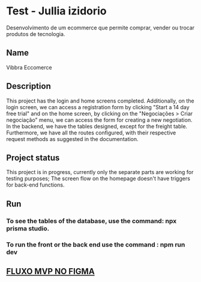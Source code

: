 # Test - Jullia izidorio

Desenvolvimento de um ecommerce que permite comprar, vender ou trocar produtos de tecnologia.

## Name
Vibbra Eccomerce

## Description
This project has the login and home screens completed. Additionally, on the login screen, we can access a registration form by clicking "Start a 14 day free trial" and on the home screen, by clicking on the "Negociações > Criar negociação" menu, we can access the form for creating a new negotiation.
In the backend, we have the tables designed, except for the freight table. Furthermore, we have all the routes configured, with their respective request methods as suggested in the documentation.

## Project status
This project is in progress, currently only the separate parts are working for testing purposes;
The screen flow on the homepage doesn't have triggers for back-end functions.

## Run
### To see the tables of the database, use the command: npx prisma studio.
### To run the front or the back end use the command : npm run dev

## [FLUXO MVP NO FIGMA](https://www.figma.com/proto/QRCRnNvk0MI4g1Nrx68049/Ecommerce---vibbra?node-id=202-448&scaling=min-zoom&page-id=202%3A19&starting-point-node-id=203%3A773)

